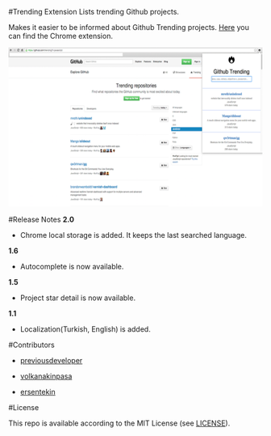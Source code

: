 #Trending Extension
Lists trending Github projects.

Makes it easier to be informed about Github Trending projects.
[Here](https://chrome.google.com/webstore/detail/github-trending-projects/mckfdhpcippjoljnpfnkjgjbmnnlelia) you can find the Chrome extension.


![Alt text](Extension/images/general.png)

#Release Notes
**2.0**
* Chrome local storage is added. It keeps the last searched language.

**1.6**
* Autocomplete is now available.

**1.5**
* Project star detail is now available.

**1.1**
* Localization(Turkish, English) is added.

#Contributors
* [previousdeveloper](https://github.com/previousdeveloper)

* [volkanakinpasa](https://github.com/volkanakinpasa)

* [ersentekin](https://github.com/ersentekin)

#License

This repo is available according to the MIT License (see [LICENSE](/LICENSE)).
